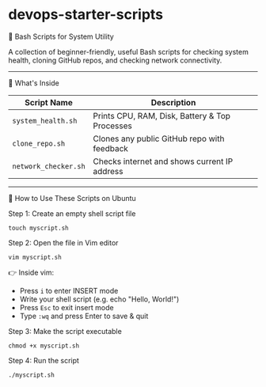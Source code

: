 # devops-starter-scripts

 🐚 Bash Scripts for System Utility

A collection of beginner-friendly, useful Bash scripts for checking system health, cloning GitHub repos, and checking network connectivity.

---

 📁 What's Inside

| Script Name         | Description                                      |
|---------------------|--------------------------------------------------|
| `system_health.sh`   | Prints CPU, RAM, Disk, Battery & Top Processes   |
| `clone_repo.sh`      | Clones any public GitHub repo with feedback      |
| `network_checker.sh` | Checks internet and shows current IP address     |

---

 🧠 How to Use These Scripts on Ubuntu

 Step 1: Create an empty shell script file
 ```
touch myscript.sh
```

 Step 2: Open the file in Vim editor
```
vim myscript.sh
````
 👉 Inside vim:
   - Press `i` to enter INSERT mode
   - Write your shell script (e.g. echo "Hello, World!")
   - Press `Esc` to exit insert mode
   - Type `:wq` and press Enter to save & quit

 Step 3: Make the script executable
 ```
chmod +x myscript.sh
```

 Step 4: Run the script
 ```
./myscript.sh

